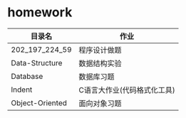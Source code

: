 # homework
|目录名|作业|
|--|--|
|202_197_224_59|程序设计做题|
|Data-Structure|数据结构实验|
|Database|数据库习题|
|Indent|C语言大作业(代码格式化工具)|
|Object-Oriented|面向对象习题|
